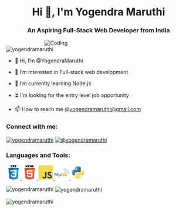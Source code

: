 
<h1 align="center">Hi 👋, I'm Yogendra Maruthi</h1>
<h3 align="center">An Aspiring Full-Stack Web Developer from India</h3>
<img align="right" alt="Coding" width="400" src="https://cdn.dribbble.com/users/1162077/screenshots/3848914/programmer.gif">


<p align="left"> <img src="https://komarev.com/ghpvc/?username=yogendramaruthi&label=Profile%20views&color=0e75b6&style=flat" alt="yogendramaruthi" /> </p>

- 👋 Hi, I’m @YogendraMaruthi

- 👀 I’m interested in Full-stack web development

- 🌱 I’m currently learning Node.js
  
- ⏳ I'm looking for the entry level job opportunity

- 📫 How to reach me @yogendramaruthi@gmail.com

<h3 align="left">Connect with me:</h3>
<p align="left">
<a href="https://linkedin.com/in/yogendramaruthi" target="blank"><img align="center" src="https://raw.githubusercontent.com/rahuldkjain/github-profile-readme-generator/master/src/images/icons/Social/linked-in-alt.svg" alt="yogendramaruthi" height="30" width="40" /></a>
<a href="https://www.hackerearth.com/@yogendramaruthi" target="blank"><img align="center" src="https://raw.githubusercontent.com/rahuldkjain/github-profile-readme-generator/master/src/images/icons/Social/hackerearth.svg" alt="@yogendramaruthi" height="30" width="40" /></a>
</p>

<h3 align="left">Languages and Tools:</h3>
<p align="left"> <a href="https://www.w3schools.com/css/" target="_blank" rel="noreferrer"> <img src="https://raw.githubusercontent.com/devicons/devicon/master/icons/css3/css3-original-wordmark.svg" alt="css3" width="40" height="40"/> </a> <a href="https://www.w3.org/html/" target="_blank" rel="noreferrer"> <img src="https://raw.githubusercontent.com/devicons/devicon/master/icons/html5/html5-original-wordmark.svg" alt="html5" width="40" height="40"/> </a> <a href="https://developer.mozilla.org/en-US/docs/Web/JavaScript" target="_blank" rel="noreferrer"> <img src="https://raw.githubusercontent.com/devicons/devicon/master/icons/javascript/javascript-original.svg" alt="javascript" width="40" height="40"/> </a> <a href="https://www.mysql.com/" target="_blank" rel="noreferrer"> <img src="https://raw.githubusercontent.com/devicons/devicon/master/icons/mysql/mysql-original-wordmark.svg" alt="mysql" width="40" height="40"/> </a> <a href="https://www.python.org" target="_blank" rel="noreferrer"> <img src="https://raw.githubusercontent.com/devicons/devicon/master/icons/python/python-original.svg" alt="python" width="40" height="40"/> </a> </p>

<p><img align="left" src="https://github-readme-stats.vercel.app/api/top-langs?username=yogendramaruthi&show_icons=true&locale=en&layout=compact" alt="yogendramaruthi" /></p>

<p>&nbsp;<img align="center" src="https://github-readme-stats.vercel.app/api?username=yogendramaruthi&show_icons=true&locale=en" alt="yogendramaruthi" /></p>

<p><img align="center" src="https://github-readme-streak-stats.herokuapp.com/?user=yogendramaruthi&" alt="yogendramaruthi" /></p>
